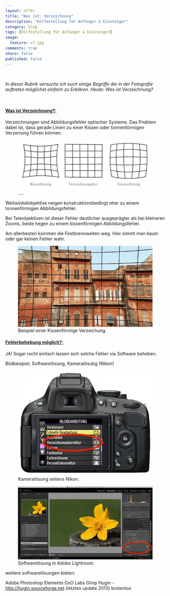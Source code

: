 ```yaml
---
layout: offer
title: "Was ist: Verzeichnung"
description: "Hilfestellung für Anfänger & Einsteiger"
category: blog
tags: [Hilfestellung für Anfänger & Einsteiger]
image:
  feature: v7.jpg
comments: true
share: false
published: false
---
```

 
  


    



*In dieser Rubrik versuche ich euch einige Begriffe die in der Fotografie auftreten möglichst einfach zu Erklären. Heute: Was ist Verzeichnung?* 
 
  


    








#### <a name="fenced-code-block"><u>Was ist Verzeichnung?:</u></a>

Verzeichnungen sind Abbildungsfehler optischer Systeme. Das Problem dabei ist, dass gerade Linien zu einer Kissen oder tonnenförmigen Verzerrung führen können.

<figure>
<img src="/images/v7.jpg"/>
<figcaption>.....</figcaption>
</figure>

Weitwinkelobjektive neigen konstruktionsbedingt eher zu einem tonnenförmigen Abbildungsfehler.

Bei Teleobjektiven ist dieser Fehler deutlicher ausgeprägter als bei kleineren Zooms, beide hegen zu einem kissenförmigen Abbildungsfehler.

Am allerbesten kommen die Festbrennweiten weg. Hier nimmt man kaum oder gar keinen Fehler wahr. 

<figure>
<img src="/images/v9.jpg"/>
<figcaption>Beispiel einer Kissenförmige Verzeichung.</figcaption>
</figure>

#### <a name="fenced-code-block"><u>Fehlerbehebung möglich?:</u></a>

JA! Sogar recht einfach lassen sich solche Fehler via Software beheben. 




Bildbeispiel, Softwarelösung, Kameralösubg (Nikon)



<figure>
<img src="/images/v8.jpg"/>
<figcaption>Kameralösung seitens Nikon.</figcaption>
</figure>

<figure>
<img src="/images/v10.jpg"/>
<figcaption>Softwarelösung in Adobe Lightroom.</figcaption>
</figure>


weitere softwarelösungen bieten:

Adobe Photoshop Elements
DxO Labs
Gimp
Hugin - http://hugin.sourceforge.net (letztes update 2013) kostenlos
